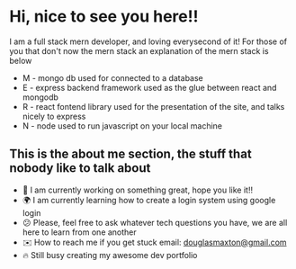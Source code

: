 # Hi, nice to see you here!!

I am a full stack mern developer, and loving everysecond of it!
For those of you that don't now the mern stack an explanation of the mern stack is below

-   M - mongo db used for connected to a database
-   E - express backend framework used as the glue between react and mongodb
-   R - react fontend library used for the presentation of the site, and talks nicely to express
-   N - node used to run javascript on your local machine

## This is the about me section, the stuff that nobody like to talk about

-   🥷 I am currently working on something great, hope you like it!!
-   🌍 I am currently learning how to create a login system using google login
-   😕 Please, feel free to ask whatever tech questions you have, we are all here to learn from one another
-   ✉️ How to reach me if you get stuck email: douglasmaxton@gmail.com
-   🔥 Still busy creating my awesome dev portfolio
